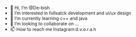 - 👋 Hi, I’m @De-bish
- 👀 I’m interested in fullsatck development and ui/ux design
- 🌱 I’m currently learning c++ and java
- 💞️ I’m looking to collaborate on ...
- 📫 How to reach me Instagram:d.v.o.r.a.h

<!---
De-bish/De-bish is a ✨ special ✨ repository because its `README.md` (this file) appears on your GitHub profile.
You can click the Preview link to take a look at your changes.
--->
